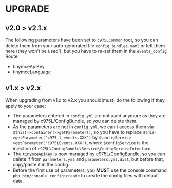 # UPGRADE

## v2.0 > v2.1.x

The following parameters have been set to `c975LCommon` root, so you can delete them from your auto-generated file `config_bundles.yaml` or left them here (they won't be used'), but you have to re-set them in the `events_config` Route:

- tinymceApiKey
- tinymceLanguage

## v1.x > v2.x

When upgrading from v1.x to v2.x you should(must) do the following if they apply to your case:

- The parameters entered in `config.yml` are not used anymore as they are managed by c975L/ConfigBundle, so you can delete them.
- As the parameters are not in `config.yml`, we can't access them via `$this[->container]->getParameter()`, so you have to replace `$this->getParameter('c975_l_events.XXX')` by `$configService->getParameter('c975LEvents.XXX')`, where `$configService` is the injection of `c975L\ConfigBundle\Service\ConfigServiceInterface`.
- The `tinymceApiKey` is now managed by c975L/ConfigBundle, so you can delete if from `parameters.yml` and `parameters.yml.dist`, but before that, copy/paste it in the config.
- Before the first use of parameters, you **MUST** use the console command `php bin/console config:create` to create the config files with default data.
